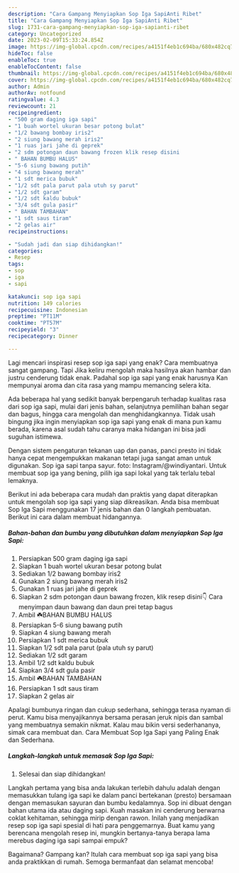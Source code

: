 ```yaml
---
description: "Cara Gampang Menyiapkan Sop Iga SapiAnti Ribet"
title: "Cara Gampang Menyiapkan Sop Iga SapiAnti Ribet"
slug: 1731-cara-gampang-menyiapkan-sop-iga-sapianti-ribet
category: Uncategorized
date: 2023-02-09T15:33:24.854Z
image: https://img-global.cpcdn.com/recipes/a4151f4eb1c694ba/680x482cq70/sop-iga-sapi-foto-resep-utama.jpg
hideToc: false
enableToc: true
enableTocContent: false
thumbnail: https://img-global.cpcdn.com/recipes/a4151f4eb1c694ba/680x482cq70/sop-iga-sapi-foto-resep-utama.jpg
cover: https://img-global.cpcdn.com/recipes/a4151f4eb1c694ba/680x482cq70/sop-iga-sapi-foto-resep-utama.jpg
author: Admin
authorAv: notfound
ratingvalue: 4.3
reviewcount: 21
recipeingredient:
- "500 gram daging iga sapi"
- "1 buah wortel ukuran besar potong bulat"
- "1/2 bawang bombay iris2"
- "2 siung bawang merah iris2"
- "1 ruas jari jahe di geprek"
- "2 sdm potongan daun bawang frozen klik resep disini                      Cara menyimpan daun bawang dan daun prei tetap bagus"
- " BAHAN BUMBU HALUS"
- "5-6 siung bawang putih"
- "4 siung bawang merah"
- "1 sdt merica bubuk"
- "1/2 sdt pala parut pala utuh sy parut"
- "1/2 sdt garam"
- "1/2 sdt kaldu bubuk"
- "3/4 sdt gula pasir"
- " BAHAN TAMBAHAN"
- "1 sdt saus tiram"
- "2 gelas air"
recipeinstructions:

- "Sudah jadi dan siap dihidangkan!"
categories:
- Resep
tags:
- sop
- iga
- sapi

katakunci: sop iga sapi 
nutrition: 149 calories
recipecuisine: Indonesian
preptime: "PT11M"
cooktime: "PT57M"
recipeyield: "3"
recipecategory: Dinner

---
```



Lagi mencari inspirasi resep sop iga sapi yang enak? Cara membuatnya sangat gampang. Tapi Jika keliru mengolah maka hasilnya akan hambar dan justru cenderung tidak enak. Padahal sop iga sapi yang enak harusnya Kan mempunyai aroma dan cita rasa yang mampu memancing selera kita.


Ada beberapa hal yang sedikit banyak berpengaruh terhadap kualitas rasa dari sop iga sapi, mulai dari jenis bahan, selanjutnya pemilihan bahan segar dan bagus, hingga cara mengolah dan menghidangkannya. Tidak usah bingung jika ingin menyiapkan sop iga sapi yang enak di mana pun kamu berada, karena asal sudah tahu caranya maka hidangan ini bisa jadi suguhan istimewa.

Dengan sistem pengaturan tekanan uap dan panas, panci presto ini tidak hanya cepat mengempukkan makanan tetapi juga sangat aman untuk digunakan. Sop iga sapi tanpa sayur. foto: Instagram/@windiyantari. Untuk membuat sop iga yang bening, pilih iga sapi lokal yang tak terlalu tebal lemaknya.


Berikut ini ada beberapa cara mudah dan praktis yang dapat diterapkan untuk mengolah sop iga sapi yang siap dikreasikan. Anda bisa membuat Sop Iga Sapi menggunakan 17 jenis bahan dan 0 langkah pembuatan. Berikut ini cara dalam membuat hidangannya.

<!--inarticleads1-->

##### Bahan-bahan dan bumbu yang dibutuhkan dalam menyiapkan Sop Iga Sapi:

1. Persiapkan 500 gram daging iga sapi
1. Siapkan 1 buah wortel ukuran besar potong bulat
1. Sediakan 1/2 bawang bombay iris2
1. Gunakan 2 siung bawang merah iris2
1. Gunakan 1 ruas jari jahe di geprek
1. Siapkan 2 sdm potongan daun bawang frozen, klik resep disini👇                      Cara menyimpan daun bawang dan daun prei tetap bagus
1. Ambil  ☘️BAHAN BUMBU HALUS
1. Persiapkan 5-6 siung bawang putih
1. Siapkan 4 siung bawang merah
1. Persiapkan 1 sdt merica bubuk
1. Siapkan 1/2 sdt pala parut (pala utuh sy parut)
1. Sediakan 1/2 sdt garam
1. Ambil 1/2 sdt kaldu bubuk
1. Siapkan 3/4 sdt gula pasir
1. Ambil  ☘️BAHAN TAMBAHAN
1. Persiapkan 1 sdt saus tiram
1. Siapkan 2 gelas air


Apalagi bumbunya ringan dan cukup sederhana, sehingga terasa nyaman di perut. Kamu bisa menyajikannya bersama perasan jeruk nipis dan sambal yang membuatnya semakin nikmat. Kalau mau bikin versi sederhananya, simak cara membuat dan. Cara Membuat Sop Iga Sapi yang Paling Enak dan Sederhana. 

<!--inarticleads2-->

##### Langkah-langkah untuk memasak Sop Iga Sapi:


1. Selesai dan siap dihidangkan!

Langkah pertama yang bisa anda lakukan terlebih dahulu adalah dengan memasukkan tulang iga sapi ke dalam panci bertekanan (presto) bersamaan dengan memasukan sayuran dan bumbu kedalamnya. Sop ini dibuat dengan bahan utama ida atau daging sapi. Kuah masakan ini cenderung berwarna coklat kehitaman, sehingga mirip dengan rawon. Inilah yang menjadikan resep sop iga sapi spesial di hati para penggemarnya. Buat kamu yang berencana mengolah resep ini, mungkin bertanya-tanya berapa lama merebus daging iga sapi sampai empuk? 

Bagaimana? Gampang kan? Itulah cara membuat sop iga sapi yang bisa anda praktikkan di rumah. Semoga bermanfaat dan selamat mencoba!
